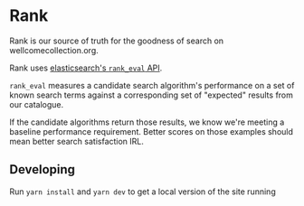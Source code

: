 # Rank

Rank is our source of truth for the goodness of search on wellcomecollection.org.

Rank uses [elasticsearch's `rank_eval` API](https://www.elastic.co/guide/en/elasticsearch/reference/current/search-rank-eval.html).

`rank_eval` measures a candidate search algorithm's performance on a set of known search terms against a corresponding set of "expected" results from our catalogue.  

If the candidate algorithms return those results, we know we're meeting a baseline performance requirement. Better scores on those examples should mean better search satisfaction IRL.

## Developing

Run `yarn install` and `yarn dev` to get a local version of the site running
